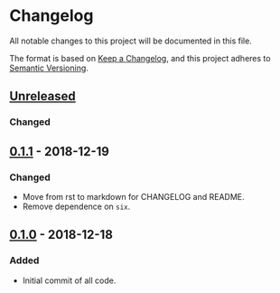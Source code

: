 # Changelog
All notable changes to this project will be documented in this file.

The format is based on [Keep a Changelog](https://keepachangelog.com/en/1.0.0/),
and this project adheres to [Semantic Versioning](https://semver.org/spec/v2.0.0.html).

## [Unreleased]
### Changed

## [0.1.1] - 2018-12-19
### Changed
- Move from rst to markdown for CHANGELOG and README.
- Remove dependence on `six`.

## [0.1.0] - 2018-12-18
### Added
- Initial commit of all code.

[Unreleased]: https://github.com/cmeister2/pytokenbucket/compare/v0.1.1...HEAD
[0.1.1]: https://github.com/cmeister2/pytokenbucket/compare/v0.1.0...v0.1.1
[0.1.0]: https://github.com/cmeister2/pytokenbucket/tree/v0.1.0
